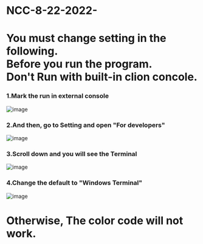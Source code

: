 # NCC-8-22-2022-
<h1>You must change setting in the following.<br>
Before you run the program.<br>
Don't Run with built-in clion concole.</h1>

<h3>1.Mark the run in external console</h3>

![image](https://user-images.githubusercontent.com/88729074/185962439-d8b68833-899c-49be-9ca9-f39bee50b618.png)

<h3>2.And then, go to Setting and open "For developers"</h3>

![image](https://user-images.githubusercontent.com/88729074/185961169-ccf420dd-7fee-4fb5-9203-305df9a496c0.png)

<h3>3.Scroll down and you will see the Terminal</h3>

![image](https://user-images.githubusercontent.com/88729074/185961362-16cda503-af76-435d-be08-c9584e40fe76.png)

<h3>4.Change the default to "Windows Terminal"</h3>

![image](https://user-images.githubusercontent.com/88729074/185961496-dae0fe2d-074d-4556-9328-8868514db3ea.png)

<h1>Otherwise, The color code will not work.</h1>
